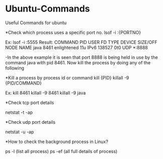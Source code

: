 # Ubuntu-Commands
Useful Commands for ubuntu

*Check which process uses a specific port no.
lsof -i :{PORTNO}

Ex: lsof -i :5555
Result: 
COMMAND  PID        USER   FD   TYPE DEVICE SIZE/OFF NODE NAME
java    8461 enlightened   11u  IPv6 138527      0t0  UDP *:8888

-In the above example it is seen that port 8888 is being held in use by the command java with pid 8461.
Now kill the process by doing any of the following

*Kill a process by process id or command
kill {PID}
killall -9 {PID/COMMAND}

Ex: kill 8461
    killall -9 8461
    killall -9 java

*Check tcp port details

netstat -t -ap

*Check udp port details

netstat -u -ap

*How to check the background process in Linux?

ps -l (list all process)
ps -ef (all full details of process)